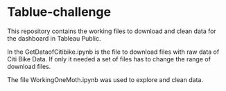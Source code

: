 # Tablue-challenge
This repository contains the working files to download and clean data for the dashboard in Tableau Public.

In the GetDataofCitibike.ipynb is the file to download files with raw data of Citi Bike Data. If only it needed a set of files has to change the range of download files.

The file WorkingOneMoth.ipynb was used to explore and clean data.
